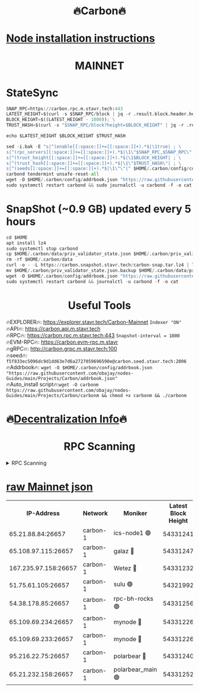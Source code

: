 <h1 align="center"> 🔥Carbon🔥</h1>

[Node installation instructions](https://github.com/obajay/nodes-Guides/tree/main/Projects/Carbon)
=
<h1 align="center"> MAINNET</h1>

# StateSync
```python
SNAP_RPC=https://carbon.rpc.m.stavr.tech:443
LATEST_HEIGHT=$(curl -s $SNAP_RPC/block | jq -r .result.block.header.height); \
BLOCK_HEIGHT=$((LATEST_HEIGHT - 1000)); \
TRUST_HASH=$(curl -s "$SNAP_RPC/block?height=$BLOCK_HEIGHT" | jq -r .result.block_id.hash)

echo $LATEST_HEIGHT $BLOCK_HEIGHT $TRUST_HASH

sed -i.bak -E "s|^(enable[[:space:]]+=[[:space:]]+).*$|\1true| ; \
s|^(rpc_servers[[:space:]]+=[[:space:]]+).*$|\1\"$SNAP_RPC,$SNAP_RPC\"| ; \
s|^(trust_height[[:space:]]+=[[:space:]]+).*$|\1$BLOCK_HEIGHT| ; \
s|^(trust_hash[[:space:]]+=[[:space:]]+).*$|\1\"$TRUST_HASH\"| ; \
s|^(seeds[[:space:]]+=[[:space:]]+).*$|\1\"\"|" $HOME/.carbon/config/config.toml
carbond tendermint unsafe-reset-all
wget -O $HOME/.carbon/config/addrbook.json "https://raw.githubusercontent.com/obajay/nodes-Guides/main/Projects/Carbon/addrbook.json"
sudo systemctl restart carbond && sudo journalctl -u carbond -f -o cat
```
# SnapShot (~0.9 GB) updated every 5 hours
```python
cd $HOME
apt install lz4
sudo systemctl stop carbond
cp $HOME/.carbon/data/priv_validator_state.json $HOME/.carbon/priv_validator_state.json.backup
rm -rf $HOME/.carbon/data
curl -o - -L https://carbon.snapshot.stavr.tech/carbon-snap.tar.lz4 | lz4 -c -d - | tar -x -C $HOME/.carbon --strip-components 2
mv $HOME/.carbon/priv_validator_state.json.backup $HOME/.carbon/data/priv_validator_state.json
wget -O $HOME/.carbon/config/addrbook.json "https://raw.githubusercontent.com/obajay/nodes-Guides/main/Projects/Carbon/addrbook.json"
sudo systemctl restart carbond && journalctl -u carbond -f -o cat
```

 <h1 align="center"> Useful Tools</h1>

🔥EXPLORER🔥:     https://explorer.stavr.tech/Carbon-Mainnet        `Indexer "ON"` \
🔥API🔥:          https://carbon.api.m.stavr.tech \
🔥RPC🔥:          https://carbon.rpc.m.stavr.tech:443              `Snapshot-interval = 1000` \
🔥EVM-RPC🔥:      https://carbon.evm-rpc.m.stavr \
🔥gRPC🔥:         http://carbon.grpc.m.stavr.tech:100 \
🔥seed🔥:      `f5f833ec5096dc9d1dd63e7d6a2727059696590e@carbon.seed.stavr.tech:2006` \
🔥Addrbook🔥:  `wget -O $HOME/.carbon/config/addrbook.json "https://raw.githubusercontent.com/obajay/nodes-Guides/main/Projects/Carbon/addrbook.json"` \
🔥Auto_install script🔥:`wget -O carbonm https://raw.githubusercontent.com/obajay/nodes-Guides/main/Projects/Carbon/carbonm && chmod +x carbonm && ./carbonm`

🔥[Decentralization Info](https://github.com/obajay/StateSync-snapshots/tree/main/Projects/Carbon/Decentralization)🔥
=
<h1 align="center"> RPC Scanning</h1>

<details>
<summary>RPC Scanning</summary>

<h2 align="center"> We scan nodes in real time every 4 hours. And we provide the final result of RPC endpoints.
We cannot influence the operation of these nodes in any way. </h2>


```python
If Voting Power is higher than 0 --> then the Node is a validator of the network and may be subject to attack and be a potential threat to the chain.
```
```python
We marked such validators with a red symbol
```

</details>

[raw Mainnet json](https://rpc-check.carbonm.stavr.tech/carbonm/rpc-carbonm-result.json)
=


<table><tr><th>IP-Address</th><th>Network</th><th>Moniker</th><th>Latest Block Height</th><th>Earliest Block Height</th><th>Catching Up</th><th>Tx Index</th><th>Voting Power</th><th>Scan Time</th></tr><tr><td>65.21.88.84:26657</td><td>carbon-1</td><td>ics-node1 🟢</td><td>54331241</td><td>21164241</td><td>False</td><td>off</td><td>0</td><td>2024-03-01T12:16:41.900777396UTC</td></tr><tr><td>65.108.97.115:26657</td><td>carbon-1</td><td>galaz 🔴</td><td>54331247</td><td>47374001</td><td>False</td><td>on</td><td>10488095244</td><td>2024-03-01T12:16:54.429988705UTC</td></tr><tr><td>167.235.97.158:26657</td><td>carbon-1</td><td>Wetez 🔴</td><td>54331232</td><td>48067570</td><td>False</td><td>on</td><td>1358522865</td><td>2024-03-01T12:16:20.036840595UTC</td></tr><tr><td>51.75.61.105:26657</td><td>carbon-1</td><td>sulu 🟢</td><td>54321992</td><td>48742001</td><td>False</td><td>on</td><td>0</td><td>2024-03-01T12:16:33.083352972UTC</td></tr><tr><td>54.38.178.85:26657</td><td>carbon-1</td><td>rpc-bh-rocks 🟢</td><td>54331256</td><td>53130001</td><td>False</td><td>on</td><td>0</td><td>2024-03-01T12:17:09.411197176UTC</td></tr><tr><td>65.109.69.234:26657</td><td>carbon-1</td><td>mynode 🔴</td><td>54331226</td><td>53160001</td><td>False</td><td>off</td><td>12984061819</td><td>2024-03-01T12:16:05.369616061UTC</td></tr><tr><td>65.109.69.233:26657</td><td>carbon-1</td><td>mynode 🔴</td><td>54331226</td><td>53950001</td><td>False</td><td>off</td><td>9289169351</td><td>2024-03-01T12:16:05.068616457UTC</td></tr><tr><td>95.216.22.75:26657</td><td>carbon-1</td><td>polarbear 🔴</td><td>54331240</td><td>54283001</td><td>False</td><td>on</td><td>10242709443</td><td>2024-03-01T12:16:39.551310414UTC</td></tr><tr><td>65.21.232.158:26657</td><td>carbon-1</td><td>polarbear_main 🟢</td><td>54331252</td><td>54286001</td><td>False</td><td>off</td><td>0</td><td>2024-03-01T12:17:03.019488605UTC</td></tr></table>
